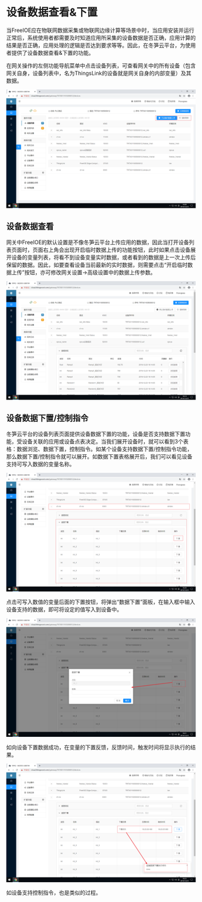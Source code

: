 # 设备数据查看&下置

当FreeIOE应在物联网数据采集或物联网边缘计算等场景中时，当应用安装并运行正常后，系统使用者都需要及时知道应用所采集的设备数据是否正确，应用计算的结果是否正确，应用处理的逻辑是否达到要求等等。因此，在冬笋云平台，为使用者提供了设备数据查看&下置的功能。

在网关操作的左侧功能导航菜单中点击设备列表，可查看网关中的所有设备（包含网关自身，设备列表中，名为ThingsLink的设备就是网关自身的内部变量）及其数据。


![](imgs/2019-12-23-18-08-25.png)


## 设备数据查看

网关中FreeIOE的默认设置是不像冬笋云平台上传应用的数据，因此当打开设备列表页面时，页面右上角会出现开启临时数据上传的功能按钮，此时如果点击设备展开设备的变量列表，将看不到设备变量实时数据，或者看到的数据是上一次上传后保留的数据。因此，如要查看设备当前最新的实时数据，则需要点击“开启临时数据上传”按钮，亦可修改网关设置→高级设置中的数据上传参数。

![](imgs/2019-12-23-18-14-11.png)


## 设备数据下置/控制指令

冬笋云平台的设备列表页面提供设备数据下置的功能，设备是否支持数据下置功能，受设备关联的应用或设备点表决定。当我们展开设备时，就可以看到3个表格：数据浏览、数据下置，控制指令。如某个设备支持数据下置/控制指令功能，那么数据下置/控制指令就可以展开。如数据下置表格展开后，我们可以看见设备支持可写入数据的变量名称。

![](imgs/2019-12-23-18-20-43.png)

点击可写入数值的变量后面的下置按钮，将弹出“数据下置”面板，在输入框中输入设备支持的数据，即可将设定的值写入到设备中。

![](imgs/2019-12-23-18-21-53.png)

如向设备下置数据成功，在变量的下置反馈，反馈时间，触发时间将显示执行的结果。

![](imgs/2019-12-23-18-23-58.png)

如设备支持控制指令，也是类似的过程。